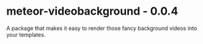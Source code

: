 # meteor-videobackground - 0.0.4
A package that makes it easy to render those fancy background videos into your templates.
